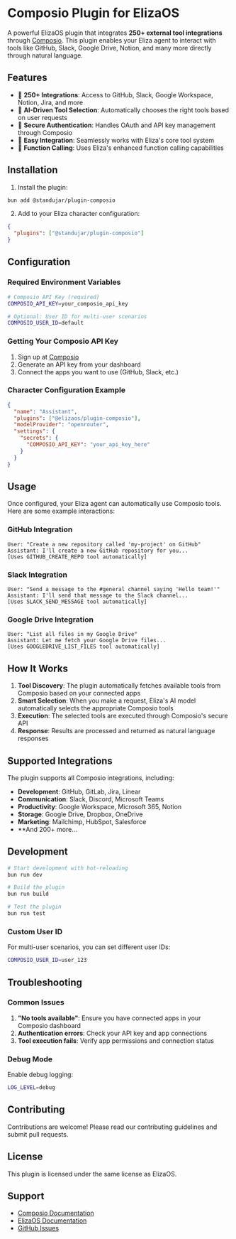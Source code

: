 # Composio Plugin for ElizaOS

A powerful ElizaOS plugin that integrates **250+ external tool integrations** through [Composio](https://composio.dev). This plugin enables your Eliza agent to interact with tools like GitHub, Slack, Google Drive, Notion, and many more directly through natural language.

## Features

- 🔗 **250+ Integrations**: Access to GitHub, Slack, Google Workspace, Notion, Jira, and more
- 🤖 **AI-Driven Tool Selection**: Automatically chooses the right tools based on user requests
- 🔐 **Secure Authentication**: Handles OAuth and API key management through Composio
- 🚀 **Easy Integration**: Seamlessly works with Eliza's core tool system
- 📝 **Function Calling**: Uses Eliza's enhanced function calling capabilities

## Installation

1. Install the plugin:
```bash
bun add @standujar/plugin-composio
```

2. Add to your Eliza character configuration:
```json
{
  "plugins": ["@standujar/plugin-composio"]
}
```

## Configuration

### Required Environment Variables

```bash
# Composio API Key (required)
COMPOSIO_API_KEY=your_composio_api_key

# Optional: User ID for multi-user scenarios
COMPOSIO_USER_ID=default
```

### Getting Your Composio API Key

1. Sign up at [Composio](https://composio.dev)
2. Generate an API key from your dashboard
3. Connect the apps you want to use (GitHub, Slack, etc.)

### Character Configuration Example

```json
{
  "name": "Assistant",
  "plugins": ["@elizaos/plugin-composio"],
  "modelProvider": "openrouter",
  "settings": {
    "secrets": {
      "COMPOSIO_API_KEY": "your_api_key_here"
    }
  }
}
```

## Usage

Once configured, your Eliza agent can automatically use Composio tools. Here are some example interactions:

### GitHub Integration
```
User: "Create a new repository called 'my-project' on GitHub"
Assistant: I'll create a new GitHub repository for you...
[Uses GITHUB_CREATE_REPO tool automatically]
```

### Slack Integration
```
User: "Send a message to the #general channel saying 'Hello team!'"
Assistant: I'll send that message to the Slack channel...
[Uses SLACK_SEND_MESSAGE tool automatically]
```

### Google Drive Integration
```
User: "List all files in my Google Drive"
Assistant: Let me fetch your Google Drive files...
[Uses GOOGLEDRIVE_LIST_FILES tool automatically]
```

## How It Works

1. **Tool Discovery**: The plugin automatically fetches available tools from Composio based on your connected apps
2. **Smart Selection**: When you make a request, Eliza's AI model automatically selects the appropriate Composio tools
3. **Execution**: The selected tools are executed through Composio's secure API
4. **Response**: Results are processed and returned as natural language responses

## Supported Integrations

The plugin supports all Composio integrations, including:

- **Development**: GitHub, GitLab, Jira, Linear
- **Communication**: Slack, Discord, Microsoft Teams
- **Productivity**: Google Workspace, Microsoft 365, Notion
- **Storage**: Google Drive, Dropbox, OneDrive
- **Marketing**: Mailchimp, HubSpot, Salesforce
- **And 200+ more...

## Development

```bash
# Start development with hot-reloading
bun run dev

# Build the plugin
bun run build

# Test the plugin
bun run test
```

### Custom User ID

For multi-user scenarios, you can set different user IDs:

```bash
COMPOSIO_USER_ID=user_123
```

## Troubleshooting

### Common Issues

1. **"No tools available"**: Ensure you have connected apps in your Composio dashboard
2. **Authentication errors**: Check your API key and app connections
3. **Tool execution fails**: Verify app permissions and connection status

### Debug Mode

Enable debug logging:
```bash
LOG_LEVEL=debug
```

## Contributing

Contributions are welcome! Please read our contributing guidelines and submit pull requests.

## License

This plugin is licensed under the same license as ElizaOS.

## Support

- [Composio Documentation](https://docs.composio.dev)
- [ElizaOS Documentation](https://github.com/elizaOS/eliza)
- [GitHub Issues](https://github.com/standujar/plugin-composio/issues)